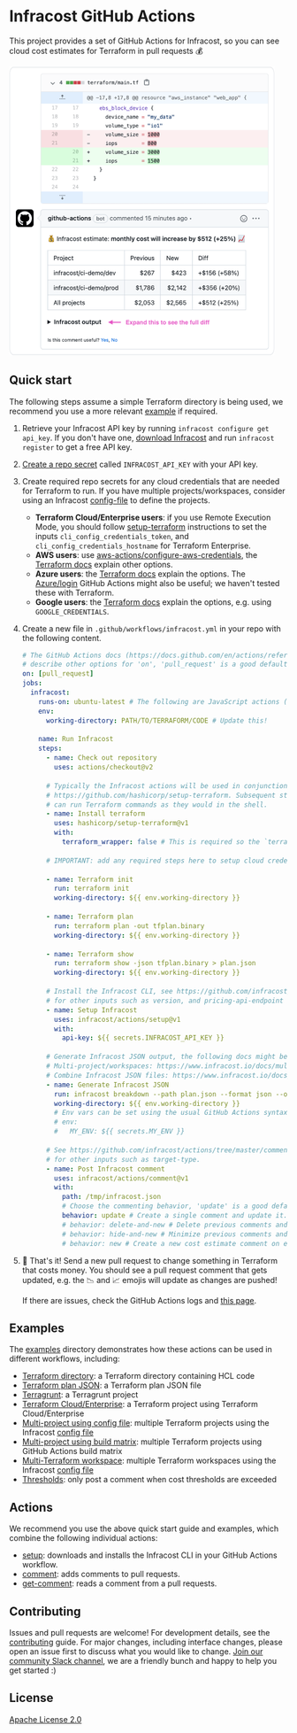 # Infracost GitHub Actions

This project provides a set of GitHub Actions for Infracost, so you can see cloud cost estimates for Terraform in pull requests 💰 

<img src="https://raw.githubusercontent.com/infracost/infracost-gh-action/master/screenshot.png" width=480 alt="Example usage" />

## Quick start

The following steps assume a simple Terraform directory is being used, we recommend you use a more relevant [example](#examples) if required.

1. Retrieve your Infracost API key by running `infracost configure get api_key`. If you don't have one, [download Infracost](https://www.infracost.io/docs/#quick-start) and run `infracost register` to get a free API key.

2. [Create a repo secret](https://docs.github.com/en/actions/configuring-and-managing-workflows/creating-and-storing-encrypted-secrets#creating-encrypted-secrets-for-a-repository) called `INFRACOST_API_KEY` with your API key.

3. Create required repo secrets for any cloud credentials that are needed for Terraform to run. If you have multiple projects/workspaces, consider using an Infracost [config-file](https://www.infracost.io/docs/multi_project/config_file) to define the projects.

    - **Terraform Cloud/Enterprise users**: if you use Remote Execution Mode, you should follow [setup-terraform](https://github.com/hashicorp/setup-terraform) instructions to set the inputs `cli_config_credentials_token`, and `cli_config_credentials_hostname` for Terraform Enterprise.
    - **AWS users**: use [aws-actions/configure-aws-credentials](https://github.com/aws-actions/configure-aws-credentials), the [Terraform docs](https://registry.terraform.io/providers/hashicorp/aws/latest/docs#environment-variables) explain other options.
    - **Azure users**: the [Terraform docs](https://registry.terraform.io/providers/hashicorp/azurerm/latest/docs/guides/service_principal_client_secret) explain the options. The [Azure/login](https://github.com/Azure/login) GitHub Actions might also be useful; we haven't tested these with Terraform.
    - **Google users**: the [Terraform docs](https://registry.terraform.io/providers/hashicorp/google/latest/docs/guides/provider_reference#full-reference) explain the options, e.g. using `GOOGLE_CREDENTIALS`.

4. Create a new file in `.github/workflows/infracost.yml` in your repo with the following content.

    ```yaml
    # The GitHub Actions docs (https://docs.github.com/en/actions/reference/workflow-syntax-for-github-actions#on)
    # describe other options for 'on', 'pull_request' is a good default.
    on: [pull_request]
    jobs:
      infracost:
        runs-on: ubuntu-latest # The following are JavaScript actions (not Docker)
        env:
          working-directory: PATH/TO/TERRAFORM/CODE # Update this!

        name: Run Infracost
        steps:
          - name: Check out repository
            uses: actions/checkout@v2

          # Typically the Infracost actions will be used in conjunction with
          # https://github.com/hashicorp/setup-terraform. Subsequent steps
          # can run Terraform commands as they would in the shell.
          - name: Install terraform
            uses: hashicorp/setup-terraform@v1
            with:
              terraform_wrapper: false # This is required so the `terraform show` command outputs valid JSON

          # IMPORTANT: add any required steps here to setup cloud credentials so Terraform can run

          - name: Terraform init
            run: terraform init
            working-directory: ${{ env.working-directory }}

          - name: Terraform plan
            run: terraform plan -out tfplan.binary
            working-directory: ${{ env.working-directory }}

          - name: Terraform show
            run: terraform show -json tfplan.binary > plan.json
            working-directory: ${{ env.working-directory }}

          # Install the Infracost CLI, see https://github.com/infracost/actions/tree/master/setup
          # for other inputs such as version, and pricing-api-endpoint (for self-hosted users).
          - name: Setup Infracost
            uses: infracost/actions/setup@v1
            with:
              api-key: ${{ secrets.INFRACOST_API_KEY }}

          # Generate Infracost JSON output, the following docs might be useful:
          # Multi-project/workspaces: https://www.infracost.io/docs/multi_project/config_file
          # Combine Infracost JSON files: https://www.infracost.io/docs/multi_project/report
          - name: Generate Infracost JSON
            run: infracost breakdown --path plan.json --format json --out-file /tmp/infracost.json
            working-directory: ${{ env.working-directory }}
            # Env vars can be set using the usual GitHub Actions syntax
            # env:
            #   MY_ENV: ${{ secrets.MY_ENV }}

          # See https://github.com/infracost/actions/tree/master/comment
          # for other inputs such as target-type.
          - name: Post Infracost comment
            uses: infracost/actions/comment@v1
            with:
              path: /tmp/infracost.json
              # Choose the commenting behavior, 'update' is a good default:
              behavior: update # Create a single comment and update it. The "quietest" option.                 
              # behavior: delete-and-new # Delete previous comments and create a new one.
              # behavior: hide-and-new # Minimize previous comments and create a new one.
              # behavior: new # Create a new cost estimate comment on every push.
    ```

4. 🎉 That's it! Send a new pull request to change something in Terraform that costs money. You should see a pull request comment that gets updated, e.g. the 📉 and 📈 emojis will update as changes are pushed!

    If there are issues, check the GitHub Actions logs and [this page](https://www.infracost.io/docs/integrations/cicd#cicd-troubleshooting).

## Examples

The [examples](examples) directory demonstrates how these actions can be used in different workflows, including:
  - [Terraform directory](examples/terraform-directory): a Terraform directory containing HCL code
  - [Terraform plan JSON](examples/terraform-plan-json): a Terraform plan JSON file
  - [Terragrunt](examples/terragrunt): a Terragrunt project
  - [Terraform Cloud/Enterprise](examples/terraform-cloud-enterprise): a Terraform project using Terraform Cloud/Enterprise
  - [Multi-project using config file](examples/multi-project/README.md#using-an-infracost-config-file): multiple Terraform projects using the Infracost [config file](https://www.infracost.io/docs/multi_project/config_file)
  - [Multi-project using build matrix](examples/multi-project/README.md#using-github-actions-build-matrix): multiple Terraform projects using GitHub Actions build matrix
  - [Multi-Terraform workspace](examples/multi-terraform-workspace): multiple Terraform workspaces using the Infracost [config file](https://www.infracost.io/docs/multi_project/config_file)
  - [Thresholds](examples/thresholds): only post a comment when cost thresholds are exceeded

## Actions

We recommend you use the above quick start guide and examples, which combine the following individual actions:
- [setup](setup): downloads and installs the Infracost CLI in your GitHub Actions workflow.
- [comment](comment): adds comments to pull requests.
- [get-comment](get-comment): reads a comment from a pull requests.

## Contributing

Issues and pull requests are welcome! For development details, see the [contributing](CONTRIBUTING.md) guide. For major changes, including interface changes, please open an issue first to discuss what you would like to change. [Join our community Slack channel](https://www.infracost.io/community-chat), we are a friendly bunch and happy to help you get started :)

## License

[Apache License 2.0](https://choosealicense.com/licenses/apache-2.0/)
